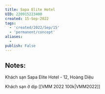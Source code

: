 ```yaml
---
title: Sapa Elite Hotel
UID: 220915223400
created: 15-Sep-2022
tags:
  - 'created/2022/Sep/15'
  - 'permanent/concept'
aliases:
  - 
publish: False
---
```

## Notes:
Khách sạn Sapa Elite Hotel - 12, Hoàng Diệu

Khách sạn ở dịp [[VMM 2022 100k|VMM2022]]



